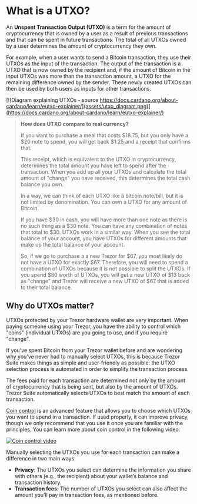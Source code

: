# What is a UTXO?

An **Unspent Transaction Output (UTXO)** is a term for the amount of cryptocurrency that is owned by a user as a result of previous transactions and that can be spent in future transactions. The total of all UTXOs owned by a user determines the amount of cryptocurrency they own.

For example, when a user wants to send a Bitcoin transaction, they use their UTXOs as the input of the transaction. The output of the transaction is a UTXO that is now owned by the recipient and, if the amount of Bitcoin in the input UTXOs was more than the transaction amount, a UTXO for the remaining difference owned by the sender. These newly created UTXOs can then be used by both users as inputs for other transactions.

[![Diagram explaining UTXOs - source https://docs.cardano.org/about-cardano/learn/eutxo-explainer/](assets/utxo_diagram.png)](https://docs.cardano.org/about-cardano/learn/eutxo-explainer/)

> **How does UTXO compare to real currency?**  
>
> If you want to purchase a meal that costs $18.75, but you only have a $20 note to spend, you will get back $1.25 and a receipt that confirms that.
>
> This receipt, which is equivalent to the UTXO in cryptocurrency, determines the total amount you have left to spend after the transaction. When you add up all your UTXOs and calculate the total amount of "change" you have received, this determines the total cash balance you own.
>
> In a way, we can think of each UTXO like a bitcoin note/bill, but it is not limited by denomination. You can own a UTXO for any amount of Bitcoin.
>
> If you have $30 in cash, you will have more than one note as there is no such thing as a $30 note. You can have any combination of notes that total to $30. UTXOs work in a similar way. When you see the total balance of your account, you have UTXOs for different amounts that make up the total balance of your account.
>
> So, if we go to purchase a a new Trezor for $67, you most likely do not have a UTXO for exactly $67. Therefore, you will need to spend a combination of UTXOs because it is not possible to split the UTXOs. If you spend $80 worth of UTXOs, you will get a new UTXO of $13 back as "change" and Trezor will receive a new UTXO of $67 that is added to their total balance.

## Why do UTXOs matter?

UTXOs protected by your Trezor hardware wallet are very important. When paying someone using your Trezor, you have the ability to control which "coins" (individual UTXOs) are you going to use, and if you require "change".

If you’ve spent Bitcoin from your Trezor wallet before and are wondering why you’ve never had to manually select UTXOs, this is because Trezor Suite makes things as simple and user-friendly as possible: the UTXO selection process is automated in order to simplify the transaction process.

The fees paid for each transaction are determined not only by the amount of cryptocurrency that is being sent, but also by the amount of UTXOs. Trezor Suite automatically selects UTXOs to best match the amount of each transaction.

[Coin control](https://trezor.io/learn/a/coin-control-in-trezor-suite) is an advanced feature that allows you to choose which UTXOs you want to spend in a transaction. If used properly, it can improve privacy, though we only recommend that you use it once you are familiar with the principles. You can learn more about coin control in the following video:

[![Coin control video](https://img.youtube.com/vi/WrLjLhHvwhM/0.jpg)](https://www.youtube.com/watch?v=WrLjLhHvwhM)

Manually selecting the UTXOs you use for each transaction can make a difference in two main ways:  

- **Privacy**: The UTXOs you select can determine the information you share with others (e.g., the recipient) about your wallet’s balance and transaction history.
- **Transaction fees**: The number of UTXOs you select can also affect the amount you’ll pay in transaction fees, as mentioned before.
